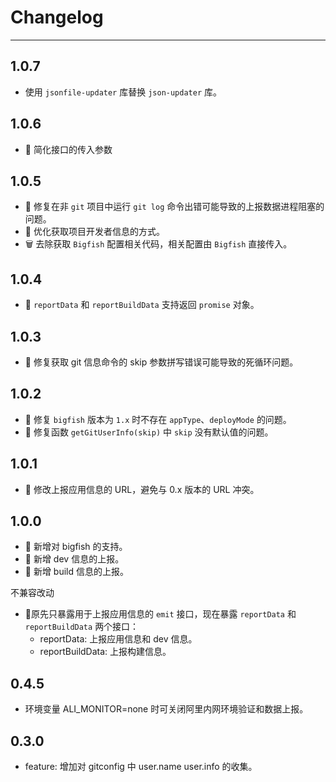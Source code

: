 # Changelog

---

## 1.0.7

- 使用 `jsonfile-updater` 库替换 `json-updater` 库。

## 1.0.6

- 🌟 简化接口的传入参数

## 1.0.5

- 🐞 修复在非 `git` 项目中运行 `git log` 命令出错可能导致的上报数据进程阻塞的问题。
- 💄 优化获取项目开发者信息的方式。
- 🗑 去除获取 `Bigfish` 配置相关代码，相关配置由 `Bigfish` 直接传入。

## 1.0.4

- 🌟 `reportData` 和 `reportBuildData` 支持返回 `promise` 对象。

## 1.0.3

- 🐞 修复获取 git 信息命令的 skip 参数拼写错误可能导致的死循环问题。

## 1.0.2

- 🐞 修复 `bigfish` 版本为 `1.x` 时不存在 `appType`、`deployMode` 的问题。
- 🐞 修复函数 `getGitUserInfo(skip)` 中 `skip` 没有默认值的问题。

## 1.0.1

- 🐞 修改上报应用信息的 URL，避免与 0.x 版本的 URL 冲突。

## 1.0.0

- 🌟 新增对 bigfish 的支持。
- 🌟 新增 dev 信息的上报。
- 🌟 新增 build 信息的上报。

不兼容改动

- 原先只暴露用于上报应用信息的 `emit` 接口，现在暴露 `reportData` 和 `reportBuildData` 两个接口：
    - reportData: 上报应用信息和 dev 信息。
    - reportBuildData: 上报构建信息。

## 0.4.5

- 环境变量 ALI_MONITOR=none 时可关闭阿里内网环境验证和数据上报。

## 0.3.0

- feature: 增加对 gitconfig 中 user.name user.info 的收集。
